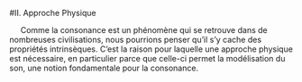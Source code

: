 #II. Approche Physique

<p>
&nbsp;&nbsp;&nbsp;&nbsp;
Comme la consonance est un phénomène qui se retrouve dans de  nombreuses civilisations, nous pourrions penser qu’il s’y cache des propriétés intrinsèques. C’est la raison pour laquelle une approche physique est nécessaire, en particulier parce que celle-ci permet la modélisation du son, une notion fondamentale pour la consonance.
</p>